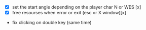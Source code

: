 -[x] set the start angle depending on the player char N or WES [x]
-[x] free resourses when error or exit (esc or X window)[x]
- fix clicking on double key (same time)